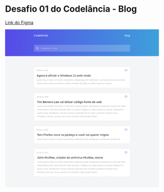# Desafio 01 do Codelância - Blog

[Link do Figma](https://www.figma.com/file/Yb9IBH56g7T1hdIyZ3BMNO/Codel%C3%A2ndia-Desafios?node-id=0%3A1)

![](/assets/images/Blog%20-%20Home.png)
